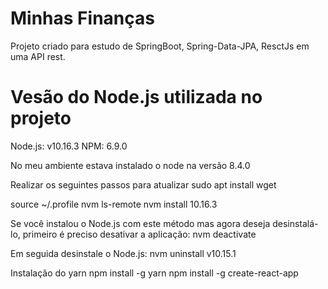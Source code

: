 # Minhas Finanças
Projeto criado para estudo de SpringBoot, Spring-Data-JPA, ResctJs em uma API rest.

# Vesão do Node.js utilizada no projeto
Node.js: v10.16.3
NPM: 6.9.0

No meu ambiente estava instalado o node na versão 8.4.0

Realizar os seguintes passos para atualizar
sudo apt install wget 

source ~/.profile
nvm ls-remote
nvm install 10.16.3

Se você instalou o Node.js com este método mas agora deseja desinstalá-lo, primeiro é preciso desativar a aplicação:
nvm deactivate

Em seguida desinstale o Node.js:
nvm uninstall v10.15.1

Instalação do yarn
npm install -g yarn
npm install -g create-react-app


